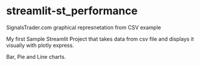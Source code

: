 # streamlit-st_performance
SignalsTrader.com graphical represnetation from CSV example

My first Sample Streamlit Project that takes data from csv file and displays it visually with plotly express.

Bar, Pie and Line charts.
